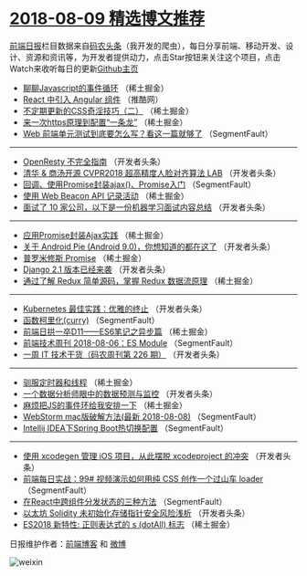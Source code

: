 # [2018-08-09 精选博文推荐](http://hao.caibaojian.com/date/2018/08/09)

[前端日报](http://caibaojian.com/c/news)栏目数据来自[码农头条](http://hao.caibaojian.com/)（我开发的爬虫），每日分享前端、移动开发、设计、资源和资讯等，为开发者提供动力，点击Star按钮来关注这个项目，点击Watch来收听每日的更新[Github主页](https://github.com/kujian/frontendDaily)
* [聊聊Javascript的事件循环](http://hao.caibaojian.com/82506.html) （稀土掘金）
* [React 中引入 Angular 组件](http://hao.caibaojian.com/82563.html) （推酷网）
* [不定期更新的CSS奇淫技巧（二）](http://hao.caibaojian.com/82498.html) （稀土掘金）
* [来一次https原理到配置“一条龙”](http://hao.caibaojian.com/82502.html) （稀土掘金）
* [Web 前端单元测试到底要怎么写？看这一篇就够了](http://hao.caibaojian.com/82473.html) （SegmentFault）

***
* [OpenResty 不完全指南](http://hao.caibaojian.com/82521.html) （开发者头条）
* [清华 &amp; 商汤开源 CVPR2018 超高精度人脸对齐算法 LAB](http://hao.caibaojian.com/82528.html) （开发者头条）
* [回调、使用Promise封装ajax()、Promise入门](http://hao.caibaojian.com/82483.html) （SegmentFault）
* [使用 Web Beacon API 记录活动](http://hao.caibaojian.com/82495.html) （稀土掘金）
* [面试了 10 家公司，以下是一份机器学习面试内容总结](http://hao.caibaojian.com/82527.html) （开发者头条）

***
* [应用Promise封装Ajax实践](http://hao.caibaojian.com/82503.html) （稀土掘金）
* [关于 Android Pie (Android 9.0)，你想知道的都在这了](http://hao.caibaojian.com/82530.html) （开发者头条）
* [普罗米修斯 Promise](http://hao.caibaojian.com/82505.html) （稀土掘金）
* [Django 2.1 版本已经来袭](http://hao.caibaojian.com/82531.html) （开发者头条）
* [通过了解 Redux 简单源码，掌握 Redux 数据流原理](http://hao.caibaojian.com/82492.html) （稀土掘金）

***
* [Kubernetes 最佳实践：优雅的终止](http://hao.caibaojian.com/82532.html) （开发者头条）
* [函数柯里化(curry)](http://hao.caibaojian.com/82481.html) （SegmentFault）
* [前端日拱一卒D11——ES6笔记之异步篇](http://hao.caibaojian.com/82501.html) （稀土掘金）
* [前端技术周刊 2018-08-06：ES Module](http://hao.caibaojian.com/82478.html) （SegmentFault）
* [一周 IT 技术干货（码农周刊第 226 期）](http://hao.caibaojian.com/82522.html) （开发者头条）

***
* [驯服定时器和线程](http://hao.caibaojian.com/82499.html) （稀土掘金）
* [一个数据分析师眼中的数据预测与监控](http://hao.caibaojian.com/82537.html) （开发者头条）
* [麻烦把JS的事件环给我安排一下](http://hao.caibaojian.com/82496.html) （稀土掘金）
* [WebStorm mac版破解方法(最新 2018-08-08)](http://hao.caibaojian.com/82479.html) （SegmentFault）
* [Intellij IDEA下Spring Boot热切换配置](http://hao.caibaojian.com/82489.html) （SegmentFault）

***
* [使用 xcodegen 管理 iOS 项目，从此摆脱 xcodeproject 的冲突](http://hao.caibaojian.com/82538.html) （开发者头条）
* [前端每日实战：99# 视频演示如何用纯 CSS 创作一个过山车 loader](http://hao.caibaojian.com/82480.html) （SegmentFault）
* [在React中跨组件分发状态的三种方法](http://hao.caibaojian.com/82490.html) （SegmentFault）
* [以太坊 Solidity 未初始化存储指针安全风险浅析](http://hao.caibaojian.com/82539.html) （开发者头条）
* [ES2018 新特性: 正则表达式的 s (dotAll) 标志](http://hao.caibaojian.com/82497.html) （稀土掘金）

日报维护作者：[前端博客](http://caibaojian.com/) 和 [微博](http://caibaojian.com/go/weibo)

![weixin](https://user-images.githubusercontent.com/3055447/38468989-651132ac-3b80-11e8-8e6b-15122322a9d7.png)